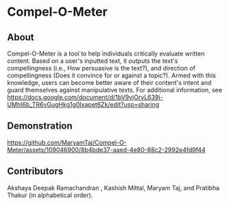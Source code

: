 # Compel-O-Meter

## About

Compel-O-Meter is a tool to help individuals critically evaluate written content. Based on a user's inputted text, it outputs the text's compellingness (i.e., How persuasive is the text?), and direction of compellingness (Does it convince for or against a topic?). Armed with this knowledge, users can become better aware of their content's intent and guard themselves against manipulative texts. For additional information, see https://docs.google.com/document/d/1bV9vjOrvL639j-UMhI6b_TR6vGugHkg1g0Ixapet6Zk/edit?usp=sharing

## Demonstration

https://github.com/MaryamTaj/Compel-O-Meter/assets/109046900/8b4bde37-aaed-4e80-88c2-2992e4fd9f44




## Contributors

Akshaya Deepak Ramachandran , Kashish Mittal, Maryam Taj, and Pratibha Thakur (in alphabetical order).

 


